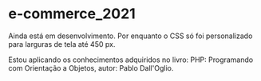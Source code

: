 # e-commerce_2021
Ainda está em desenvolvimento.
Por enquanto o CSS só foi personalizado para larguras de tela até 450 px.

Estou aplicando os conhecimentos adquiridos no livro: PHP: Programando com Orientação a Objetos, autor: Pablo Dall'Oglio.
